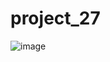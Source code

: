 # project_27
![image](https://user-images.githubusercontent.com/60756943/158699484-37e4fb9b-cbc5-41bd-b0e8-06dbb9105025.png)
